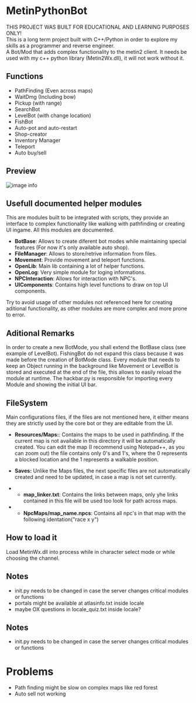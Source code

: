 # MetinPythonBot
THIS PROJECT WAS BUILT FOR EDUCATIONAL AND LEARNING PURPOSES ONLY!<br>
This is a long term project built with C++/Python in order to explore my skills as a programmer and reverse engineer.<br>
A Bot/Mod that adds complex functionality to the metin2 client. It needs be used with my c++ python library (Metin2Wx.dll), it will not work without it.<br>

## Functions
- PathFinding (Even across maps)
- WaitDmg (Including bow)
- Pickup (with range)
- SearchBot
- LevelBot (with change location)
- FishBot
- Auto-pot and auto-restart
- Shop-creator
- Inventory Manager
- Teleport
- Auto buy/sell

## Preview
![image info](https://i.gyazo.com/b1fa500eeaadabc1be91cc7b89782647.jpg)

## Usefull documented helper modules
This are modules built to be integrated with scripts, they provide an interface to complex functionality like walking with pathfinding or creating UI ingame.
All this modules are documented.

- <b>BotBase</b>: Allows to create diferent bot modes while maintaining special features (For now it's only available auto shop).
- <b>FileManager</b>: Allows to store/retrive information from files.
- <b>Movement</b>: Provide movement and teleport functions.
- <b>OpenLib</b>: Main lib containing a lot of helper functions.
- <b>OpenLog</b>: Very simple module for loging informations.
- <b>NPCInteraction</b>: Allows for interaction with NPC's.
- <b>UIComponents</b>: Contains high level functions to draw on top UI components.

Try to avoid usage of other modules not referenced here for creating aditional functionality, as other modules are more complex and more prone to error.

## Aditional Remarks
In order to create a new BotMode, you shall extend the BotBase class (see example of LevelBot).
FishingBot do not expand this class because it was made before the creation of BotMode class. 
Every module that needs to keep an Object running in the background like Movement or LevelBot is stored and executed at the end of the file, this allows to easily reload the module at runtime.
The hackbar.py is responsible for importing every Module and showing the initial UI bar.

## FileSystem
Main configurations files, if the files are not mentioned here, it either means they are strictly used by the core bot or they are editable from the UI.

- <b>Resources/Maps:</b>: Contains the maps to be used in pathfinding. If the current map is not available in this directory it will be automatically created. You can edit the map (I recommend using Notepad++, as you can zoom out) the file contains only 0's and 1's, where the 0 represents a blocked location and the 1 represents a walkable position.

- <b>Saves:</b>
Unlike the Maps files, the next specific files are not automatically created and need to be updated, in case a map is not set currently.
- - <b>map_linker.txt</b>: Contains the links between maps, only yhe links contained in this file will be used too look for path across maps.
- - <b>NpcMaps/map_name.npcs</b>: Contains all npc's in that map with the following identation("race x y")

## How to load it
Load MetinWx.dll into process while in character select mode or while choosing the channel.

## Notes
- init.py needs to be changed in case the server changes critical modules or functions
- portals might be available at atlasinfo.txt inside locale
- maybe OX questions in locale_quiz.txt inside locale?


## Notes
- init.py needs to be changed in case the server changes critical modules or functions

# Problems
- Path finding might be slow on complex maps like red forest
- Auto sell not working
